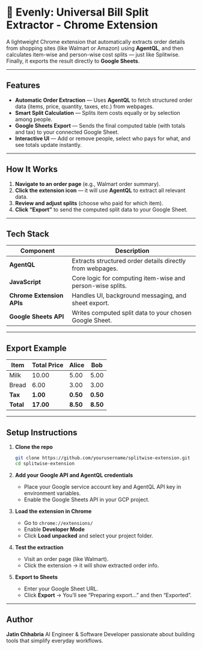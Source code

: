 
# 🧾 Evenly: Universal Bill Split Extractor - Chrome Extension

A lightweight Chrome extension that automatically extracts order details from shopping sites (like Walmart or Amazon) using **AgentQL**, and then calculates item-wise and person-wise cost splits — just like Splitwise. Finally, it exports the result directly to **Google Sheets**.

---

## Features

* **Automatic Order Extraction** — Uses **AgentQL** to fetch structured order data (items, price, quantity, taxes, etc.) from webpages.
* **Smart Split Calculation** — Splits item costs equally or by selection among people.
* **Google Sheets Export** — Sends the final computed table (with totals and tax) to your connected Google Sheet.
* **Interactive UI** — Add or remove people, select who pays for what, and see totals update instantly.

---

## How It Works

1. **Navigate to an order page** (e.g., Walmart order summary).
2. **Click the extension icon** — it will use **AgentQL** to extract all relevant data.
3. **Review and adjust splits** (choose who paid for which item).
4. **Click “Export”** to send the computed split data to your Google Sheet.

---

## Tech Stack

| Component                 | Description                                                |
| ------------------------- | ---------------------------------------------------------- |
| **AgentQL**               | Extracts structured order details directly from webpages.  |
| **JavaScript**            | Core logic for computing item-wise and person-wise splits. |
| **Chrome Extension APIs** | Handles UI, background messaging, and sheet export.        |
| **Google Sheets API**     | Writes computed split data to your chosen Google Sheet.    |

---

## Export Example

| Item      | Total Price | Alice    | Bob      |
| --------- | ----------- | -------- | -------- |
| Milk      | 10.00       | 5.00     | 5.00     |
| Bread     | 6.00        | 3.00     | 3.00     |
| **Tax**   | **1.00**    | **0.50** | **0.50** |
| **Total** | **17.00**   | **8.50** | **8.50** |

---

## Setup Instructions

1. **Clone the repo**

   ```bash
   git clone https://github.com/yourusername/splitwise-extension.git
   cd splitwise-extension
   ```

2. **Add your Google API and AgentQL credentials**

   * Place your Google service account key and AgentQL API key in environment variables.
   * Enable the Google Sheets API in your GCP project.

3. **Load the extension in Chrome**

   * Go to `chrome://extensions/`
   * Enable **Developer Mode**
   * Click **Load unpacked** and select your project folder.

4. **Test the extraction**

   * Visit an order page (like Walmart).
   * Click the extension → it will show extracted order info.

5. **Export to Sheets**

   * Enter your Google Sheet URL.
   * Click **Export** → You’ll see “Preparing export…” and then “Exported”.

---

## Author

**Jatin Chhabria**
AI Engineer & Software Developer passionate about building tools that simplify everyday workflows.

